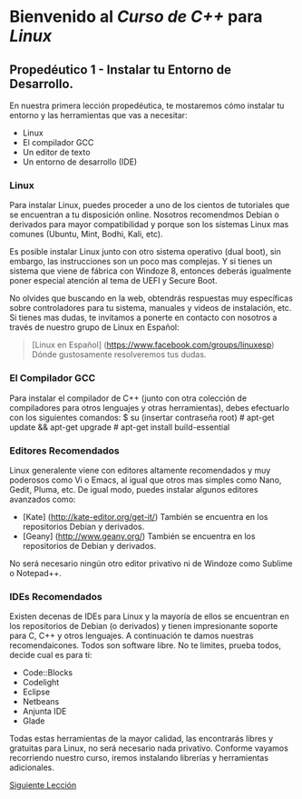 # Bienvenido al *Curso de C++* para *Linux*


## Propedéutico 1 - Instalar tu Entorno de Desarrollo.

En nuestra primera lección propedéutica, te mostaremos cómo instalar tu entorno y las herramientas que vas a necesitar:
 * Linux
 * El compilador GCC
 * Un editor de texto
 * Un entorno de desarrollo (IDE)


### Linux

Para instalar Linux, puedes proceder a uno de los cientos de tutoriales que se encuentran a tu disposición online. Nosotros recomendmos Debian o derivados para mayor compatibilidad y porque son los sistemas Linux mas comunes (Ubuntu, Mint, Bodhi, Kali, etc).

Es posible instalar Linux junto con otro sistema operativo (dual boot), sin embargo, las instrucciones son un poco mas complejas. Y si tienes un sistema que viene de fábrica con Windoze 8, entonces deberás igualmente poner especial atención al tema de UEFI y Secure Boot.

No olvides que buscando en la web, obtendrás respuestas muy específicas sobre controladores para tu sistema, manuales y videos de instalación, etc. Si tienes mas dudas, te invitamos a ponerte en contacto con nosotros a través de nuestro grupo de Linux en Español:

> [Linux en Español] (https://www.facebook.com/groups/linuxesp) Dónde gustosamente resolveremos tus dudas.


### El Compilador GCC

Para instalar el compilador de C++ (junto con otra colección de compiladores para otros lenguajes y otras herramientas), debes efectuarlo con los siguientes comandos:
    $ su
    (insertar contraseña root)
    # apt-get update && apt-get upgrade
    # apt-get install build-essential


### Editores Recomendados

Linux generalente viene con editores altamente recomendados y muy poderosos como Vi o Emacs, al igual que otros mas simples como Nano, Gedit, Pluma, etc. De igual modo, puedes instalar algunos editores avanzados como:
 * [Kate] (http://kate-editor.org/get-it/) También se encuentra en los repositorios Debian y derivados.
 * [Geany] (http://www.geany.org/) También se encuentra en los repositorios de Debian y derivados.

No será necesario ningún otro editor privativo ni de Windoze  como Sublime o Notepad++.


### IDEs Recomendados

Existen decenas de IDEs para Linux y la mayoría de ellos se encuentran en los repositorios de Debian (o derivados) y tienen impresionante soporte para C, C++ y otros lenguajes. A continuación te damos nuestras recomendaicones. Todos son software libre. No te limites, prueba todos, decide cual es para ti:
 * Code::Blocks
 * Codelight
 * Eclipse
 * Netbeans
 * Anjunta IDE
 * Glade

Todas estas herramientas de la mayor calidad, las encontrarás libres y gratuitas para Linux, no será necesario nada privativo. Conforme vayamos recorriendo nuestro curso, iremos instalando librerías y herramientas adicionales.


[Siguiente Lección](../Propedéutico02-UsoDeGCC/)
 

